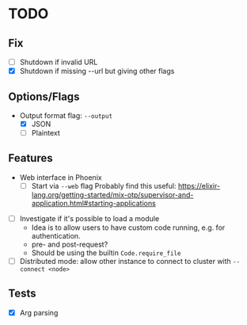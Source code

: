 # TODO

## Fix
- [ ] Shutdown if invalid URL
- [x] Shutdown if missing --url but giving other flags

## Options/Flags
- Output format flag: `--output`
  - [x] JSON
  - [ ] Plaintext

## Features
- Web interface in Phoenix
  - [ ] Start via `--web` flag
        Probably find this useful: https://elixir-lang.org/getting-started/mix-otp/supervisor-and-application.html#starting-applications
- [ ] Investigate if it's possible to load a module
  - Idea is to allow users to have custom code running, e.g. for authentication.
  - pre- and post-request?
  - Should be using the builtin `Code.require_file`
- [ ] Distributed mode: allow other instance to connect to cluster with `--connect <node>`

## Tests
- [x] Arg parsing
